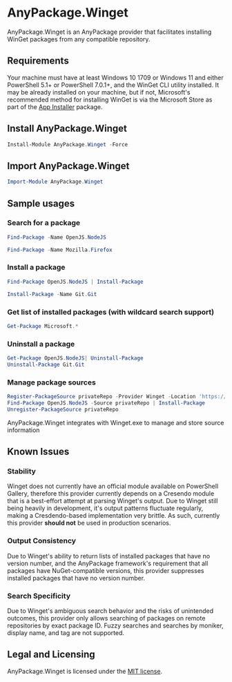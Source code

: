 # AnyPackage.Winget
AnyPackage.Winget is an AnyPackage provider that facilitates installing WinGet packages from any compatible repository.

## Requirements
Your machine must have at least Windows 10 1709 or Windows 11 and either PowerShell 5.1+ or PowerShell 7.0.1+, and the WinGet CLI utility installed. It may be already installed on your machine, but if not, Microsoft's recommended method for installing WinGet is via the Microsoft Store as part of the [App Installer](https://www.microsoft.com/en-us/p/app-installer/9nblggh4nns1?activetab=pivot:overviewtab) package.

## Install AnyPackage.Winget
```PowerShell
Install-Module AnyPackage.Winget -Force
```

## Import AnyPackage.Winget
```PowerShell
Import-Module AnyPackage.Winget
```

## Sample usages

### Search for a package
```PowerShell
Find-Package -Name OpenJS.NodeJS

Find-Package -Name Mozilla.Firefox
```

### Install a package
```PowerShell
Find-Package OpenJS.NodeJS | Install-Package

Install-Package -Name Git.Git
```

### Get list of installed packages (with wildcard search support)
```PowerShell
Get-Package Microsoft.*
```

### Uninstall a package
```PowerShell
Get-Package OpenJS.NodeJS| Uninstall-Package
Uninstall-Package Git.Git
```

### Manage package sources
```PowerShell
Register-PackageSource privateRepo -Provider Winget -Location 'https://somewhere/out/there/cache'
Find-Package OpenJS.NodeJS -Source privateRepo | Install-Package
Unregister-PackageSource privateRepo
```
AnyPackage.Winget integrates with Winget.exe to manage and store source information

## Known Issues
### Stability
Winget does not currently have an official module available on PowerShell Gallery, therefore this provider currently depends on a  Cresendo module that is a best-effort attempt at parsing Winget's output. Due to Winget still being heavily in development, it's output patterns fluctuate regularly, making a Cresdendo-based implementation very brittle. As such, currently this provider **should not** be used in production scenarios. 

### Output Consistency
Due to Winget's ability to return lists of installed packages that have no version number, and the AnyPackage framework's requirement that all packages have NuGet-compatible versions, this provider suppresses installed packages that have no version number. 

### Search Specificity
Due to Winget's ambiguous search behavior and the risks of unintended outcomes, this provider only allows searching of packages on remote repositories by exact package ID. Fuzzy searches and searches by moniker, display name, and tag are not supported. 

## Legal and Licensing
AnyPackage.Winget is licensed under the [MIT license](./LICENSE.txt).
